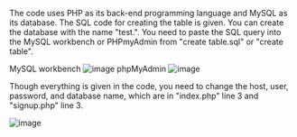 The code uses PHP as its back-end programming language and MySQL as its database.
The SQL code for creating the table is given.
You can create the database with the name "test.".
You need to paste the SQL query into the MySQL workbench or PHPmyAdmin from "create table.sql" or "create table".

MySQL workbench
![image](https://github.com/MADESH-KUMAR-M/Login/assets/151498809/11be6784-aae8-4ca2-ab3c-8854705e5988)
phpMyAdmin
![image](https://github.com/MADESH-KUMAR-M/Login/assets/151498809/0928e41b-0767-4c4d-bd17-904c16432e0b)



Though everything is given in the code, you need to change the host, user, password, and database name, which are in "index.php" line 3 and "signup.php" line 3.

![image](https://github.com/MADESH-KUMAR-M/Login/assets/151498809/fe40f04e-1edb-4811-8fb5-151d66f2b2e6)

